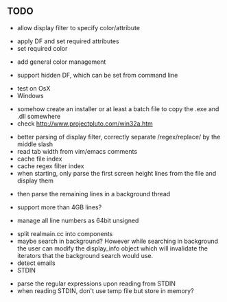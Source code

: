 TODO
----

- allow display filter to specify color/attribute
 + apply DF and set required attributes
 + set required color
  * add general color management
 + support hidden DF, which can be set from command line

- test on OsX
- Windows
 + somehow create an installer or at least a batch file to copy the .exe and .dll somewhere
 + check http://www.projectpluto.com/win32a.htm
- better parsing of display filter, correctly separate /regex/replace/ by the middle slash
- read tab width from vim/emacs comments
- cache file index
- cache regex filter index
- when starting, only parse the first screen height lines from the file and display them
 + then parse the remaining lines in a background thread
- support more than 4GB lines?
 + manage all line numbers as 64bit unsigned
- split realmain.cc into components
- maybe search in background? However while searching in background the user can modify the display_info object which will invalidate the iterators that the background search would use.
- detect emails
- STDIN
 + parse the regular expressions upon reading from STDIN
 + when reading STDIN, don't use temp file but store in memory?
